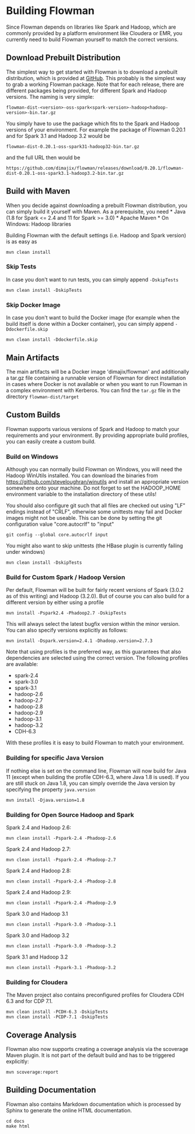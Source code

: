# Building Flowman

Since Flowman depends on libraries like Spark and Hadoop, which are commonly provided by a platform environment like
Cloudera or EMR,  you currently need to build Flowman yourself to match the correct versions. 

## Download Prebuilt Distribution

The simplest way to get started with Flowman is to download a prebuilt distribution, which is provided at 
[GitHub](https://github.com/dimajix/flowman/releases). This probably is the simplest way to grab a working Flowman 
package. Note that for each release, there are different packages being provided, for different Spark and Hadoop 
versions. The naming is very simple:
```
flowman-dist-<version>-oss-spark<spark-version>-hadoop<hadoop-version>-bin.tar.gz
```
You simply have to use the package which fits to the Spark and Hadoop versions of your environment. For example the
package of Flowman 0.20.1 and for Spark 3.1 and Hadoop 3.2 would be
```
flowman-dist-0.20.1-oss-spark31-hadoop32-bin.tar.gz
```
and the full URL then would be
```
https://github.com/dimajix/flowman/releases/download/0.20.1/flowman-dist-0.20.1-oss-spark3.1-hadoop3.2-bin.tar.gz
```

## Build with Maven

When you decide against downloading a prebuilt Flowman distribution, you can simply build it yourself with Maven. As
a prerequisite, you need
    * Java (1.8 for Spark <= 2.4 and 11 for Spark >= 3.0)
    * Apache Maven
    * On Windows: Hadoop libraries

Building Flowman with the default settings (i.e. Hadoop and Spark version) is as easy as

    mvn clean install

### Skip Tests

In case you don't want to run tests, you can simply append `-DskipTests`

```shell
mvn clean install -DskipTests
```

### Skip Docker Image

In case you don't want to build the Docker image (for example when the build itself is done within a Docker container),
you can simply append `-Ddockerfile.skip`

```shell
mvn clean install -Ddockerfile.skip
```

## Main Artifacts

The main artifacts will be a Docker image 'dimajix/flowman' and additionally a tar.gz file containing a runnable 
version of Flowman for direct installation in cases where Docker is not available or when you want to run Flowman 
in a complex environment with Kerberos. You can find the `tar.gz` file in the directory `flowman-dist/target`


## Custom Builds

Flowman supports various versions of Spark and Hadoop to match your requirements and your environment. By providing
appropriate build profiles, you can easily create a custom build.

### Build on Windows

Although you can normally build Flowman on Windows, you will need the Hadoop WinUtils installed. You can download
the binaries from https://github.com/steveloughran/winutils and install an appropriate version somewhere onto your 
machine. Do not forget to set the HADOOP_HOME environment variable to the installation directory of these utils!

You should also configure git such that all files are checked out using "LF" endings instead of "CRLF", otherwise
some unittests may fail and Docker images might not be useable. This can be done by setting the git configuration
value "core.autocrlf" to "input"

    git config --global core.autocrlf input
    
You might also want to skip unittests (the HBase plugin is currently failing under windows)

    mvn clean install -DskipTests    


### Build for Custom Spark / Hadoop Version

Per default, Flowman will be built for fairly recent versions of Spark (3.0.2 as of this writing) and Hadoop (3.2.0). 
But of course you can also build for a different version by either using a profile
    
    mvn install -Pspark2.4 -Phadoop2.7 -DskipTests
    
This will always select the latest bugfix version within the minor version. You can also specify versions explicitly 
as follows:    

    mvn install -Dspark.version=2.4.1 -Dhadoop.version=2.7.3
        
Note that using profiles is the preferred way, as this guarantees that also dependencies are selected
using the correct version. The following profiles are available:

* spark-2.4
* spark-3.0
* spark-3.1
* hadoop-2.6
* hadoop-2.7
* hadoop-2.8
* hadoop-2.9
* hadoop-3.1
* hadoop-3.2
* CDH-6.3

With these profiles it is easy to build Flowman to match your environment. 


### Building for specific Java Version

If nothing else is set on the command line, Flowman will now build for Java 11 (except when building the profile
CDH-6.3, where Java 1.8 is used). If you are still stuck on Java 1.8, you can simply override the Java version by
specifying the property `java.version`

```shell
mvn install -Djava.version=1.8
```


### Building for Open Source Hadoop and Spark

Spark 2.4 and Hadoop 2.6:

    mvn clean install -Pspark-2.4 -Phadoop-2.6
    
Spark 2.4 and Hadoop 2.7:

    mvn clean install -Pspark-2.4 -Phadoop-2.7

Spark 2.4 and Hadoop 2.8:

    mvn clean install -Pspark-2.4 -Phadoop-2.8

Spark 2.4 and Hadoop 2.9:

    mvn clean install -Pspark-2.4 -Phadoop-2.9

Spark 3.0 and Hadoop 3.1

    mvn clean install -Pspark-3.0 -Phadoop-3.1

Spark 3.0 and Hadoop 3.2

    mvn clean install -Pspark-3.0 -Phadoop-3.2

Spark 3.1 and Hadoop 3.2

    mvn clean install -Pspark-3.1 -Phadoop-3.2


### Building for Cloudera

The Maven project also contains preconfigured profiles for Cloudera CDH 6.3 and for CDP 7.1.

    mvn clean install -PCDH-6.3 -DskipTests
    mvn clean install -PCDP-7.1 -DskipTests


## Coverage Analysis

Flowman also now supports creating a coverage analysis via the scoverage Maven plugin. It is not part of the default
build and has to be triggered explicitly:

```shell
mvn scoverage:report
```

## Building Documentation

Flowman also contains Markdown documentation which is processed by Sphinx to generate the online HTML documentation.

    cd docs
    make html
